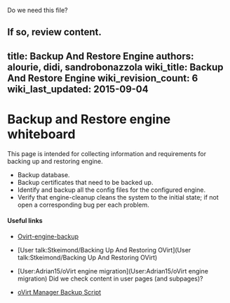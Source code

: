 Do we need this file?

If so, review content.
---
title: Backup And Restore Engine
authors: alourie, didi, sandrobonazzola
wiki_title: Backup And Restore Engine
wiki_revision_count: 6
wiki_last_updated: 2015-09-04
---

# Backup and Restore engine whiteboard

This page is intended for collecting information and requirements for backing up and restoring engine.

*   Backup database.
*   Backup certificates that need to be backed up.
*   Identify and backup all the config files for the configured engine.
*   Verify that engine-cleanup cleans the system to the initial state; if not open a corresponding bug per each problem.

#### Useful links

*   [Ovirt-engine-backup](Ovirt-engine-backup)
*   [User talk:Stkeimond/Backing Up And Restoring OVirt](User talk:Stkeimond/Backing Up And Restoring OVirt)
*   [User:Adrian15/oVirt engine migration](User:Adrian15/oVirt engine migration)
Did we check content in user pages (and subpages)?

*   [oVirt Manager Backup Script](http://learnlinuxchennai.blogspot.it/2015/08/ovirt-manager-backup-script.html?m=1)
